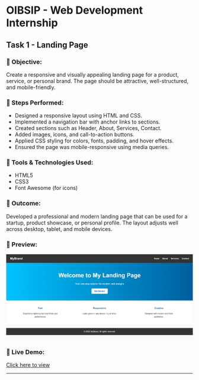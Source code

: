 # OIBSIP - Web Development Internship

## Task 1 - Landing Page

### 🔹 Objective:
Create a responsive and visually appealing landing page for a product, service, or personal brand. The page should be attractive, well-structured, and mobile-friendly.

### 🔹 Steps Performed:
- Designed a responsive layout using HTML and CSS.
- Implemented a navigation bar with anchor links to sections.
- Created sections such as Header, About, Services, Contact.
- Added images, icons, and call-to-action buttons.
- Applied CSS styling for colors, fonts, padding, and hover effects.
- Ensured the page was mobile-responsive using media queries.

### 🔹 Tools & Technologies Used:
- HTML5
- CSS3
- Font Awesome (for icons)

### 🔹 Outcome:
Developed a professional and modern landing page that can be used for a startup, product showcase, or personal profile. The layout adjusts well across desktop, tablet, and mobile devices.

### 🔹 Preview:
![Landing Page Screenshot](./preview.png)

### 🔹 Live Demo:
[Click here to view](https://github.com/Avinash-2007-M/OIBSIP_WebDevelopment_Task1.git)

---
